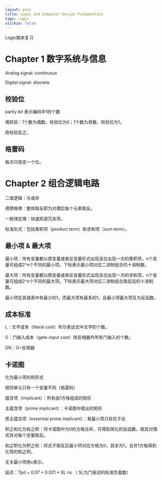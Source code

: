 ```yaml
---
layout: post
title: Logic and Computer Design Fundamentals
tags: Logic
stickie: false
---
```

Logic期末复习

# Chapter 1 数字系统与信息

Analog signal: continuous

Digital signal: discrete

## 校验位

parity bit 表示编码中1的个数

偶校验：1个数为偶数，校验位为0；1个数为奇数，校验位为1。

奇校验反之。

## 格雷码

每次只改变一个位。

# Chapter 2 组合逻辑电路

二值逻辑：与或非

德摩根律：整体取反即为对偶后每个元素取反。

一致律定理：快速知道冗余项。

标准形式：包括乘积项（product term）和求和项（sum term）。

## 最小项 & 最大项

最小项：所有变量都以原变量或者反变量形式出现且仅出现一次的乘积项，n个变量可组成2^n个不同的最小项。下标表示最小项对应二进制组合的十进制数。

最大项：所有变量都以原变量或者反变量形式出现且仅出现一次的求和项，n个变量可组成2^n个不同的最大项。下标表示最大项对应二进制组合取反后的十进制数。

最小项在真值表中有最少的1，而最大项有最多的1，且最小项最大项互为反函数。

## 成本标准

L：文字成本（literal cost）布尔表达式中文字的个数。

G：门输入成本（gate-input cost）除反相器外所有门输入的个数。

GN：G+反相器

## 卡诺图

化为最小项的和形式

相邻单元只有一个变量不同（格雷码）

蕴含项（implicant）：所有由1方格组成的矩形

主蕴含项（prime implicant）：卡诺图中框出的矩形

质主蕴含项（essential prime implicant）：某最小项只存在于此

积之和化为和之积：将卡诺图中为0的方格合并，可得到简化的反函数，取其对偶式并对每个变量取反。

和之积化为积之和：将式子取反后最小项对应方格为0，其余为1，合并1方格得到化简的和之积。

无关最小项用x表示。

延迟：Tpd = 0.07 + 0.021 * SL ns   （ SL为门驱动的标准负载数）


